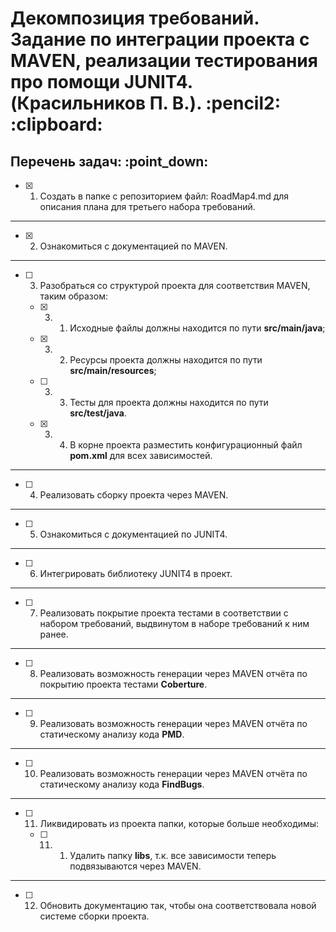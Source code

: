 <h1>Декомпозиция требований. Задание по интеграции проекта с MAVEN, реализации тестирования про помощи JUNIT4. (Красильников П. В.). :pencil2: :clipboard:</h1>
<h2>Перечень задач: :point_down:</h2>

  - [x] 1. Создать в папке с репозиторием файл: RoadMap4.md для описания плана для третьего набора требований.

<hr>

  - [x] 2. Ознакомиться с документацией по MAVEN.

<hr>

  - [ ] 3. Разобраться со структурой проекта для соответствия MAVEN, таким образом:

    - [x] 3. 1. Исходные файлы должны находится по пути **src/main/java**;

    - [x] 3. 2. Ресурсы проекта должны находится по пути **src/main/resources**;

	- [ ] 3. 3. Тесты для проекта должны находится по пути **src/test/java**.

	- [x] 3. 4. В корне проекта разместить конфигурационный файл **pom.xml** для всех зависимостей.

<hr>

  - [ ] 4. Реализовать сборку проекта через MAVEN.

<hr>

  - [ ] 5. Ознакомиться с документацией по JUNIT4.

<hr>

  - [ ] 6. Интегрировать библиотеку JUNIT4 в проект.

<hr>

  - [ ] 7. Реализовать покрытие проекта тестами в соответствии с набором требований, выдвинутом в наборе требований к ним ранее.

<hr>

  - [ ] 8. Реализовать возможность генерации через MAVEN отчёта по покрытию проекта тестами **Coberture**.

<hr>

  - [ ] 9. Реализовать возможность генерации через MAVEN отчёта по статическому анализу кода **PMD**.

<hr>

  - [ ] 10. Реализовать возможность генерации через MAVEN отчёта по статическому анализу кода **FindBugs**.

<hr>

  - [ ] 11. Ликвидировать из проекта папки, которые больше необходимы:

      - [ ] 11. 1. Удалить папку **libs**, т.к. все зависимости теперь подвязываются через MAVEN.

<hr>

  - [ ] 12. Обновить документацию так, чтобы она соответствовала новой системе сборки проекта.




